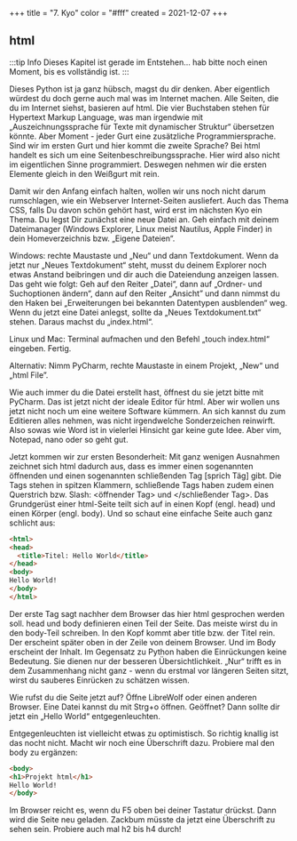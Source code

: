 +++
title = "7. Kyo"
color = "#fff"
created = 2021-12-07
+++

<script lang="ts">
  import Figure from '$lib/components/Figure.svelte';
</script>

## html

:::tip Info
Dieses Kapitel ist gerade im Entstehen... hab bitte noch einen Moment, bis es vollständig ist.
:::

Dieses Python ist ja ganz hübsch, magst du dir denken. Aber eigentlich würdest du doch gerne auch mal was im Internet machen. Alle Seiten, die du im Internet siehst, basieren auf html. Die vier Buchstaben stehen für Hypertext Markup Language, was man irgendwie mit „Auszeichnungssprache für Texte mit dynamischer Struktur“ übersetzen könnte. Aber Moment - jeder Gurt eine zusätzliche Programmiersprache. Sind wir im ersten Gurt und hier kommt die zweite Sprache? Bei html handelt es sich um eine Seitenbeschreibungssprache. Hier wird also nicht im eigentlichen Sinne programmiert. Deswegen nehmen wir die ersten Elemente gleich in den Weißgurt mit rein.

Damit wir den Anfang einfach halten, wollen wir uns noch nicht darum rumschlagen, wie ein Webserver Internet-Seiten ausliefert. Auch das Thema CSS, falls Du davon schön gehört hast, wird erst im nächsten Kyo ein Thema. Du legst Dir zunächst eine neue Datei an. Geh einfach mit deinem Dateimanager (Windows Explorer, Linux meist Nautilus, Apple Finder) in dein Homeverzeichnis bzw. „Eigene Dateien“.

Windows: rechte Maustaste und „Neu“ und dann Textdokument. Wenn da jetzt nur „Neues Textdokument“ steht, musst du deinem Explorer noch etwas Anstand beibringen und dir auch die Dateiendung anzeigen lassen. Das geht wie folgt: Geh auf den Reiter „Datei“, dann auf „Ordner- und Suchoptionen ändern“, dann auf den Reiter „Ansicht” und dann nimmst du den Haken bei „Erweiterungen bei bekannten Datentypen ausblenden“ weg. Wenn du jetzt eine Datei anlegst, sollte da „Neues Textdokument.txt“ stehen. Daraus machst du „index.html“.

Linux und Mac: Terminal aufmachen und den Befehl „touch index.html“ eingeben. Fertig.

Alternativ: Nimm PyCharm, rechte Maustaste in einem Projekt, „New“ und „html File”.

Wie auch immer du die Datei erstellt hast, öffnest du sie jetzt bitte mit PyCharm. Das ist jetzt nicht der ideale Editor für html. Aber wir wollen uns jetzt nicht noch um eine weitere Software kümmern. An sich kannst du zum Editieren alles nehmen, was nicht irgendwelche Sonderzeichen reinwirft. Also sowas wie Word ist in vielerlei Hinsicht gar keine gute Idee. Aber vim, Notepad, nano oder so geht gut.

Jetzt kommen wir zur ersten Besonderheit: Mit ganz wenigen Ausnahmen zeichnet sich html dadurch aus, dass es immer einen sogenannten öffnenden und einen sogenannten schließenden Tag [sprich Täg] gibt. Die Tags stehen in spitzen Klammern, schließende Tags haben zudem einen Querstrich bzw. Slash: <öffnender Tag> und </schließender Tag>. Das Grundgerüst einer html-Seite teilt sich auf in einen Kopf (engl. head) und einen Körper (engl. body). Und so schaut eine einfache Seite auch ganz schlicht aus:

```html
<html>
<head>
  <title>Titel: Hello World</title>
</head>
<body>
Hello World!
</body>
</html>
```

Der erste Tag sagt nachher dem Browser das hier html gesprochen werden soll. head und body definieren einen Teil der Seite. Das meiste wirst du in den body-Teil schreiben. In den Kopf kommt aber title bzw. der Titel rein. Der erscheint später oben in der Zeile von deinem Browser. Und im Body erscheint der Inhalt. Im Gegensatz zu Python haben die Einrückungen keine Bedeutung. Sie dienen nur der besseren Übersichtlichkeit. „Nur“ trifft es in dem Zusammenhang nicht ganz - wenn du erstmal vor längeren Seiten sitzt, wirst du sauberes Einrücken zu schätzen wissen.

Wie rufst du die Seite jetzt auf? Öffne LibreWolf oder einen anderen Browser. Eine Datei kannst du mit Strg+o öffnen. Geöffnet? Dann sollte dir jetzt ein „Hello World“ entgegenleuchten.

Entgegenleuchten ist vielleicht etwas zu optimistisch. So richtig knallig ist das nocht nicht. Macht wir noch eine Überschrift dazu. Probiere mal den body zu ergänzen:

```html
<body>
<h1>Projekt html</h1>
Hello World!
</body>
```

Im Browser reicht es, wenn du F5 oben bei deiner Tastatur drückst. Dann wird die Seite neu geladen. Zackbum müsste da jetzt eine Überschrift zu sehen sein. Probiere auch mal h2 bis h4 durch!
